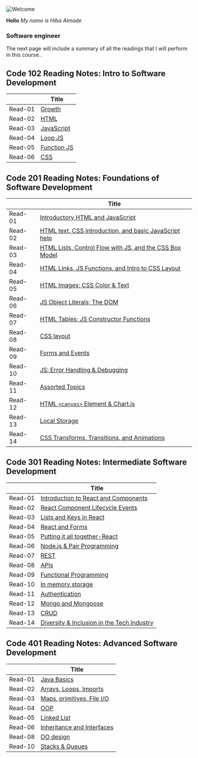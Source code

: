 ![Welcome](https://img.freepik.com/free-vector/freelancer-working-laptop-her-house_1150-35054.jpg?size=338&ext=jpg)

**Hello**
*My name is Hiba Almade*

### Software engineer

The next page will include a summary of all the readings that I will perform in this course..

## Code 102 Reading Notes: Intro to Software Development


|   | Title                                                                 |
| --| -----------                                                           |
| Read-01 | [Growth](https://hiba-almade.github.io/Reading_Notes/growth)          |
| Read-02 | [HTML](https://hiba-almade.github.io/Reading_Notes/HTML)             |
| Read-03 | [JavaScript](https://hiba-almade.github.io/Reading_Notes/JavaScript)  |
| Read-04 | [Loop JS](https://hiba-almade.github.io/Reading_Notes/LoopJS)         |
| Read-05 | [Function JS](https://hiba-almade.github.io/Reading_Notes/FunctionJS) |
| Read-06 | [CSS](https://hiba-almade.github.io/Reading_Notes/Css)                |


## Code 201 Reading Notes: Foundations of Software Development


|   | Title       |
| --| ----------- |
| Read-01 | [Introductory HTML and JavaScript](https://hiba-almade.github.io/Reading_Notes/Read01)           |
| Read-02 | [HTML text, CSS introduction, and basic JavaScript help](https://hiba-almade.github.io/Reading_Notes/Read02)            |
| Read-03 | [HTML Lists, Control Flow with JS, and the CSS Box Model](https://hiba-almade.github.io/Reading_Notes/Read03)           |
| Read-04 | [HTML Links, JS Functions, and Intro to CSS Layout](https://hiba-almade.github.io/Reading_Notes/Read04)            |
| Read-05 | [HTML Images; CSS Color & Text](https://hiba-almade.github.io/Reading_Notes/Read05)              |
| Read-06 | [JS Object Literals; The DOM ](https://hiba-almade.github.io/Reading_Notes/Read06)             |
| Read-07 | [HTML Tables; JS Constructor Functions](https://hiba-almade.github.io/Reading_Notes/Read07)           |
| Read-08 | [CSS layout](https://hiba-almade.github.io/Reading_Notes/Read08)       |
| Read-09 |[Forms and Events](https://hiba-almade.github.io/Reading_Notes/Read09)            |
| Read-10|  [JS: Error Handling & Debugging](https://hiba-almade.github.io/Reading_Notes/Read10)          |
| Read-11| [Assorted Topics](https://hiba-almade.github.io/Reading_Notes/Read11)             |
| Read-12| [HTML `<canvas>` Element & Chart.js](https://hiba-almade.github.io/Reading_Notes/Read12)           |
| Read-13| [Local Storage](https://hiba-almade.github.io/Reading_Notes/Read13)            |
| Read-14| [CSS Transforms, Transitions, and Animations](https://hiba-almade.github.io/Reading_Notes/Read14)          |

## Code 301 Reading Notes: Intermediate Software Development


|   | Title       |
| --| ----------- |
| Read-01 | [Introduction to React and Components](https://hiba-almade.github.io/Reading_Notes/301Course/class01)           |
| Read-02 | [React Component Lifecycle Events](https://hiba-almade.github.io/Reading_Notes/301Course/class02)           |
| Read-03 | [Lists and Keys in React](https://hiba-almade.github.io/Reading_Notes/301Course/class03)           |
| Read-04 | [React and Forms](https://hiba-almade.github.io/Reading_Notes/301Course/class04)           |
| Read-05 | [Putting it all together-React](https://hiba-almade.github.io/Reading_Notes/301Course/class05)           |
| Read-06 | [Node.js & Pair Programming](https://hiba-almade.github.io/Reading_Notes/301Course/class06)           |
| Read-07 | [REST](https://hiba-almade.github.io/Reading_Notes/301Course/class07)           |
| Read-08 | [APIs](https://hiba-almade.github.io/Reading_Notes/301Course/class08)        |
| Read-09 | [Functional Programming](https://hiba-almade.github.io/Reading_Notes/301Course/class09)           |
| Read-10 | [In memory storage](https://hiba-almade.github.io/Reading_Notes/301Course/class10)           |
| Read-11 | [Authentication](https://hiba-almade.github.io/Reading_Notes/301Course/class11)           |
| Read-12 | [Mongo and Mongoose](https://hiba-almade.github.io/Reading_Notes/301Course/class12)           |
| Read-13 | [CRUD](https://hiba-almade.github.io/Reading_Notes/301Course/class13)           |
| Read-14 | [Diversity & Inclusion in the Tech Industry](https://hiba-almade.github.io/Reading_Notes/301Course/class14)           |


## Code 401 Reading Notes:  Advanced Software Development




|   | Title       |
| --| ----------- |
| Read-01 | [ Java Basics](https://hiba-almade.github.io/Reading_Notes/401Course/class01)           |
| Read-02 | [ Arrays, Loops, Imports](https://hiba-almade.github.io/Reading_Notes/401Course/class02)           |
| Read-03 | [ Maps, primitives, File I/O](https://hiba-almade.github.io/Reading_Notes/401Course/class03)           |
| Read-04 | [ OOP ](https://hiba-almade.github.io/Reading_Notes/401Course/class04)           |
| Read-05 | [ Linked List ](https://hiba-almade.github.io/Reading_Notes/401Course/class05)           |
| Read-06 | [ Inheritance and Interfaces ](https://hiba-almade.github.io/Reading_Notes/401Course/class06)           |
| Read-08 | [OO design ](https://hiba-almade.github.io/Reading_Notes/401Course/class08)           |
| Read-10 | [Stacks & Queues ](https://hiba-almade.github.io/Reading_Notes/401Course/class10)           |



